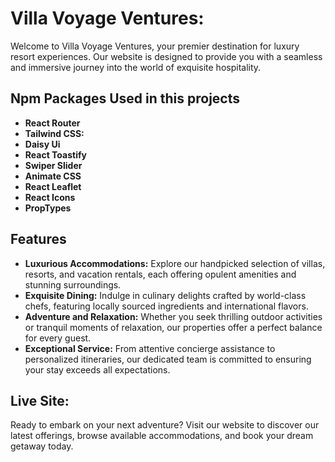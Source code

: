 # Villa Voyage Ventures: 
Welcome to Villa Voyage Ventures, your premier destination for luxury resort experiences. Our website is designed to provide you with a seamless and immersive journey into the world of exquisite hospitality.


## Npm Packages Used in this projects
- **React Router**
- **Tailwind CSS:**
- **Daisy Ui**
- **React Toastify**
- **Swiper Slider** 
- **Animate CSS**
- **React Leaflet**
- **React Icons**
- **PropTypes**

## Features

- **Luxurious Accommodations:** Explore our handpicked selection of villas, resorts, and vacation rentals, each offering opulent amenities and stunning surroundings.
- **Exquisite Dining:** Indulge in culinary delights crafted by world-class chefs, featuring locally sourced ingredients and international flavors.
- **Adventure and Relaxation:** Whether you seek thrilling outdoor activities or tranquil moments of relaxation, our properties offer a perfect balance for every guest.
- **Exceptional Service:** From attentive concierge assistance to personalized itineraries, our dedicated team is committed to ensuring your stay exceeds all expectations.

## Live Site:
Ready to embark on your next adventure? Visit our website to discover our latest offerings, browse available accommodations, and book your dream getaway today.
